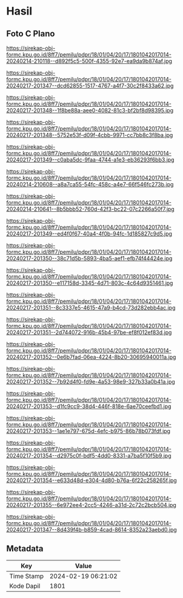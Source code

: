 # Hasil

## Foto C Plano

https://sirekap-obj-formc.kpu.go.id/8ff7/pemilu/pdpr/18/01/04/20/17/1801042017014-20240214-210118--d892f5c5-500f-4355-92e7-ea9da9b874af.jpg

https://sirekap-obj-formc.kpu.go.id/8ff7/pemilu/pdpr/18/01/04/20/17/1801042017014-20240217-201347--dcd62855-1517-4767-a4f7-30c2f8433a62.jpg

https://sirekap-obj-formc.kpu.go.id/8ff7/pemilu/pdpr/18/01/04/20/17/1801042017014-20240217-201348--1f8be88a-aee0-4082-81c3-bf2bf8d98395.jpg

https://sirekap-obj-formc.kpu.go.id/8ff7/pemilu/pdpr/18/01/04/20/17/1801042017014-20240217-201348--5752e53f-d09f-4cbb-9971-cc7bb8c3f8ba.jpg

https://sirekap-obj-formc.kpu.go.id/8ff7/pemilu/pdpr/18/01/04/20/17/1801042017014-20240217-201349--c0aba5dc-9faa-4744-a1e3-eb36293f6bb3.jpg

https://sirekap-obj-formc.kpu.go.id/8ff7/pemilu/pdpr/18/01/04/20/17/1801042017014-20240214-210608--a8a7ca55-54fc-458c-a4e7-66f546fc273b.jpg

https://sirekap-obj-formc.kpu.go.id/8ff7/pemilu/pdpr/18/01/04/20/17/1801042017014-20240214-210641--8b5bbb52-760d-42f3-bc22-07c2266a50f7.jpg

https://sirekap-obj-formc.kpu.go.id/8ff7/pemilu/pdpr/18/01/04/20/17/1801042017014-20240217-201349--ed4f0f67-40a4-4f0b-94fc-1d185827c9d5.jpg

https://sirekap-obj-formc.kpu.go.id/8ff7/pemilu/pdpr/18/01/04/20/17/1801042017014-20240217-201350--38c71d5b-5893-4ba5-aef1-efb74f44424e.jpg

https://sirekap-obj-formc.kpu.go.id/8ff7/pemilu/pdpr/18/01/04/20/17/1801042017014-20240217-201350--e117158d-3345-4d71-803c-4c64d9351461.jpg

https://sirekap-obj-formc.kpu.go.id/8ff7/pemilu/pdpr/18/01/04/20/17/1801042017014-20240217-201351--8c3337e5-4615-47a9-b4cd-73d282ebb4ac.jpg

https://sirekap-obj-formc.kpu.go.id/8ff7/pemilu/pdpr/18/01/04/20/17/1801042017014-20240217-201351--2d744072-916b-45b4-97be-ef8f012ef83d.jpg

https://sirekap-obj-formc.kpu.go.id/8ff7/pemilu/pdpr/18/01/04/20/17/1801042017014-20240217-201352--0e6b7fad-06ea-4224-8b20-30695940011a.jpg

https://sirekap-obj-formc.kpu.go.id/8ff7/pemilu/pdpr/18/01/04/20/17/1801042017014-20240217-201352--7b92d4f0-fd9e-4a53-98e9-327b33a0b41a.jpg

https://sirekap-obj-formc.kpu.go.id/8ff7/pemilu/pdpr/18/01/04/20/17/1801042017014-20240217-201353--d1fc9cc9-38d4-446f-818e-6ae70ceefbd1.jpg

https://sirekap-obj-formc.kpu.go.id/8ff7/pemilu/pdpr/18/01/04/20/17/1801042017014-20240217-201353--1ae1e797-675d-4efc-b975-86b78b073fdf.jpg

https://sirekap-obj-formc.kpu.go.id/8ff7/pemilu/pdpr/18/01/04/20/17/1801042017014-20240217-201354--d2975c0f-bdf5-4dd0-8331-a7ba5f10f5b9.jpg

https://sirekap-obj-formc.kpu.go.id/8ff7/pemilu/pdpr/18/01/04/20/17/1801042017014-20240217-201354--e633d48d-e304-4d80-b76a-6f22c258265f.jpg

https://sirekap-obj-formc.kpu.go.id/8ff7/pemilu/pdpr/18/01/04/20/17/1801042017014-20240217-201355--6e972ee4-2cc5-4246-a31d-2c72c2bcb504.jpg

https://sirekap-obj-formc.kpu.go.id/8ff7/pemilu/pdpr/18/01/04/20/17/1801042017014-20240217-201347--8d439f4b-b859-4cad-8614-8352a23aebd0.jpg


## Metadata

| Key        | Value               |
| ---------- | ------------------- |
| Time Stamp | 2024-02-19 06:21:02 |
| Kode Dapil | 1801                |



